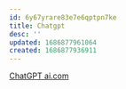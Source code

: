 ```yaml
---
id: 6y67yrare83e7e6qptpn7ke
title: Chatgpt
desc: ''
updated: 1686877961064
created: 1686877936911
---
```


[ChatGPT ai.com](https://ai.com/)